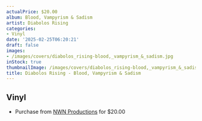```yaml
---
actualPrice: $20.00
album: Blood, Vampyrism & Sadism
artist: Diabolos Rising
categories:
- Vinyl
date: '2025-02-25T06:20:21'
draft: false
images:
- /images/covers/diabolos_rising-blood,_vampyrism_&_sadism.jpg
inStock: true
thumbnailImage: /images/covers/diabolos_rising-blood,_vampyrism_&_sadism-thumb.jpg
title: Diabolos Rising - Blood, Vampyrism & Sadism
---
```


## Vinyl
* Purchase from [NWN Productions](http://shop.nwnprod.com/index.php?route=product/product&path=75&product_id=59147&sort=pd.name&order=ASC) for $20.00
